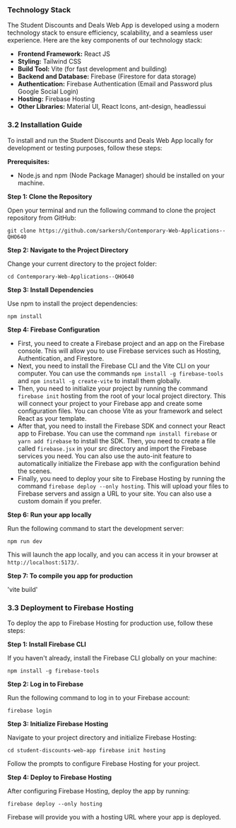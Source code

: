 
### Technology Stack

The Student Discounts and Deals Web App is developed using a modern technology stack to ensure efficiency, scalability, and a seamless user experience. Here are the key components of our technology stack:

- **Frontend Framework:** React JS
- **Styling:** Tailwind CSS
- **Build Tool:** Vite (for fast development and building)
- **Backend and Database:** Firebase (Firestore for data storage)
- **Authentication:** Firebase Authentication (Email and Password plus Google Social Login)
- **Hosting:** Firebase Hosting
- **Other Libraries:** Material UI, React Icons, ant-design, headlessui

### 3.2 Installation Guide

To install and run the Student Discounts and Deals Web App locally for development or testing purposes, follow these steps:

**Prerequisites:**

- Node.js and npm (Node Package Manager) should be installed on your machine.

**Step 1: Clone the Repository**

Open your terminal and run the following command to clone the project repository from GitHub:


`git clone https://github.com/sarkersh/Contemporary-Web-Applications--QHO640`

**Step 2: Navigate to the Project Directory**

Change your current directory to the project folder:



`cd Contemporary-Web-Applications--QHO640`

**Step 3: Install Dependencies**

Use npm to install the project dependencies:


`npm install`

**Step 4: Firebase Configuration**


- First, you need to create a Firebase project and an app on the Firebase console. This will allow you to use Firebase services such as Hosting, Authentication, and Firestore. 
- Next, you need to install the Firebase CLI and the Vite CLI on your computer. You can use the commands 
  `npm install -g firebase-tools` and `npm install -g create-vite` to install them globally.
- Then, you need to initialize your project by running the command `firebase init` hosting from the root of your local project directory. This will connect your project to your Firebase app and create some configuration files. You can choose Vite as your framework and select React as your template.
- After that, you need to install the Firebase SDK and connect your React app to Firebase. You can use the command `npm install firebase` or `yarn add firebase` to install the SDK. Then, you need to create a file called `firebase.jsx` in your src directory and import the Firebase services you need. You can also use the auto-init feature to automatically initialize the Firebase app with the configuration behind the scenes. 
- Finally, you need to deploy your site to Firebase Hosting by running the command `firebase deploy --only hosting`. This will upload your files to Firebase servers and assign a URL to your site. You can also use a custom domain if you prefer.


**Step 6: Run your app locally**

Run the following command to start the development server:


`npm run dev`

This will launch the app locally, and you can access it in your browser at `http://localhost:5173/`.


**Step 7: To compile you app for production**

'vite build'


### 3.3 Deployment to Firebase Hosting

To deploy the app to Firebase Hosting for production use, follow these steps:

**Step 1: Install Firebase CLI**

If you haven't already, install the Firebase CLI globally on your machine:



`npm install -g firebase-tools`

**Step 2: Log in to Firebase**

Run the following command to log in to your Firebase account:



`firebase login`

**Step 3: Initialize Firebase Hosting**

Navigate to your project directory and initialize Firebase Hosting:



`cd student-discounts-web-app firebase init hosting`

Follow the prompts to configure Firebase Hosting for your project.

**Step 4: Deploy to Firebase Hosting**

After configuring Firebase Hosting, deploy the app by running:


`firebase deploy --only hosting`

Firebase will provide you with a hosting URL where your app is deployed.
